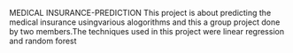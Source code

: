 MEDICAL INSURANCE-PREDICTION
This project is about predicting the medical insurance usingvarious alogorithms and this a group project done by two members.The techniques used in this project were linear regression and random forest
